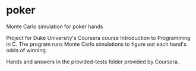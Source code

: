 # poker
Monte Carlo simulation for poker hands

Project for Duke University's Coursera course Introduction to Programming in C.
The program runs Monte Carlo simulations to figure out each hand's odds of winning.

Hands and answers in the provided-tests folder provided by Coursera.
